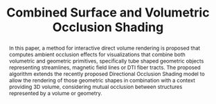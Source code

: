 ---
layout: publication
title: "Combined Surface and Volumetric Occlusion Shading"
key: 2012_schott_pacificvis
permalink: /publications/2012_schott_pacificvis/
type: inproceedings
shortname: Occlusion Shading

image: 2012_schott_pacificvis.png
image_large: 2012_schott_pacificvis_teaser.png
image_preview: 2012_schott_pacificvis.png

authors:
- Matthias Schott
- Tobias Martin
- A.V. Pascal Grosset
- Carson Brownlee
- hollt
- Benjamin P. Brown
- Sean T. Smith
- Charles D. Hansen

journal: Proceedings of IEEE Pacific Visualization Symposium
journal-short: Pacific Vis
page_start: 169
page_end: 176
chapter:
volume: 
issue: 
year: 2012
editor:
publisher:
school:
award: Invited for extended version in TVCG

doi: 10.1109/PacificVis.2012.6183588
publisher-url:

project:
external-project:

videos:

pdf: 2012_schott_pacificvis.pdf
supplement:
supplements:
code:

abstract: "In this paper, a method for interactive direct volume rendering is proposed that computes ambient occlusion effects for visualizations that combine both volumetric and geometric primitives, specifically tube shaped geometric objects representing streamlines, magnetic field lines or DTI fiber tracts. The proposed algorithm extends the recently proposed Directional Occlusion Shading model to allow the rendering of those geometric shapes in combination with a context providing 3D volume, considering mutual occlusion between structures represented by a volume or geometry."

---